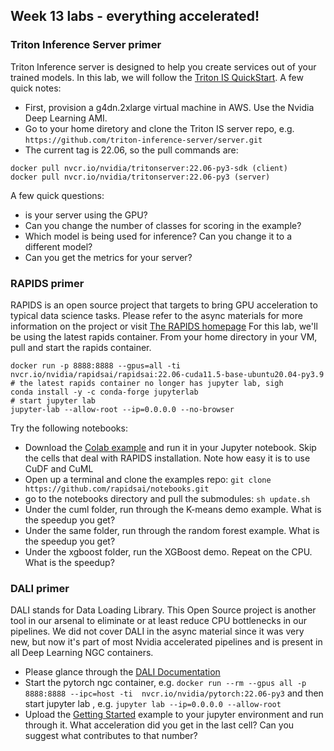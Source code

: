 ## Week 13 labs - everything accelerated!

### Triton Inference Server primer
Triton Inference server is designed to help you create services out of your trained models.  In this lab, we will follow the [Triton IS QuickStart](https://github.com/triton-inference-server/server/blob/main/docs/quickstart.md). A few quick notes:
* First, provision a g4dn.2xlarge virtual machine in AWS. Use the Nvidia Deep Learning AMI.
* Go to your home diretory and clone the Triton IS server repo, e.g. ```https://github.com/triton-inference-server/server.git```
* The current tag is 22.06, so the pull commands are:
```
docker pull nvcr.io/nvidia/tritonserver:22.06-py3-sdk (client)
docker pull nvcr.io/nvidia/tritonserver:22.06-py3 (server)
```
A few quick questions:
* is your server using the GPU?
* Can you change the number of classes for scoring in the example?
* Which model is being used for inference? Can you change it to a different model?
* Can you get the metrics for your server?

### RAPIDS primer
RAPIDS is an open source project that targets to bring GPU acceleration to typical data science tasks.  Please refer to the async materials for more information on the project or visit [The RAPIDS homepage](https://rapids.ai/)
For this lab, we'll be using the latest rapids container. From your home directory in your VM, pull and start the rapids container.
```
docker run -p 8888:8888 --gpus=all -ti nvcr.io/nvidia/rapidsai/rapidsai:22.06-cuda11.5-base-ubuntu20.04-py3.9
# the latest rapids container no longer has jupyter lab, sigh
conda install -y -c conda-forge jupyterlab
# start jupyter lab
jupyter-lab --allow-root --ip=0.0.0.0 --no-browser
```
Try the following notebooks:
* Download the [Colab example](https://colab.research.google.com/drive/1rY7Ln6rEE1pOlfSHCYOVaqt8OvDO35J0#forceEdit=true&offline=true&sandboxMode=true) and run it in your Jupyter notebook.  Skip the cells that deal with RAPIDS installation. Note how easy it is to use CuDF and CuML
* Open up a terminal and clone the examples repo: `git clone https://github.com/rapidsai/notebooks.git`
* go to the notebooks directory and pull the submodules: `sh update.sh`
* Under the cuml folder, run through the K-means demo example. What is the speedup you get?
* Under the same folder, run through the random forest example.  What is the speedup you get?
* Under the xgboost folder, run the XGBoost demo. Repeat on the CPU. What is the speedup?

### DALI primer
DALI stands for Data Loading Library.  This Open Source project is another tool in our arsenal to eliminate or at least reduce CPU bottlenecks in our pipelines.  We did not cover DALI in the async material since it was very new, but now it's part of most Nvidia accelerated pipelines and is present in all Deep Learning NGC containers.

* Please glance through the [DALI Documentation](https://docs.nvidia.com/deeplearning/dali/user-guide/docs/index.html)
* Start the pytorch ngc container, e.g. ```docker run --rm --gpus all -p 8888:8888 --ipc=host -ti  nvcr.io/nvidia/pytorch:22.06-py3``` and then start jupyter lab , e.g. ```jupyter lab --ip=0.0.0.0 --allow-root```
* Upload the [Getting Started](getting_started_dali.ipynb) example to your jupyter environment and run through it. What acceleration did you get in the last cell? Can you suggest what contributes to that number?


